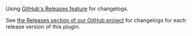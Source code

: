 Using [GitHub's Releases feature](https://github.com/blog/1547-release-your-software) for changelogs.

See [the Releases section of our GitHub project](https://github.com/mrmlnc/vscode-scss/releases) for changelogs for each release version of this plugin.